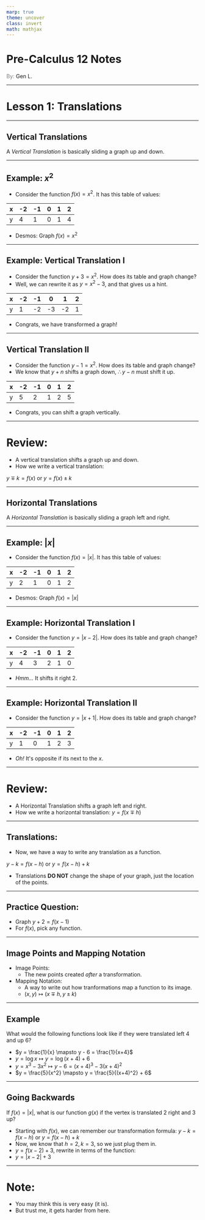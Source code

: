 ```yaml
---
marp: true
theme: uncover
class: invert
math: mathjax
---
```


# <!--fit--> Pre-Calculus 12 Notes
<span style="color:grey">By:</span> Gen L.

<!--_footer: In partnership with Hyperion University, 2024-->

---

# Lesson 1: Translations

---

## Vertical Translations

A *Vertical Translation* is basically sliding a graph up and down.

---

## Example: $x^2$

* Consider the function $f(x)=x^2$. It has this table of values:

| x | -2 | -1 | 0 | 1 | 2 |
|---|---|---|---|---|---|
| y | 4 | 1 | 0 | 1 | 4 |

* Desmos: Graph $f(x) = x^2$

---

## Example: Vertical Translation I

* Consider the function $y+3 = x^2$. How does its table and graph change?
* Well, we can rewrite it as $y = x^2-3$, and that gives us a hint.

| x | -2 | -1 | 0 | 1 | 2 |
|---|---|---|---|---|---|
| y | 1 | -2 | -3 | -2 | 1 |

* Congrats, we have transformed a graph!

---

## Vertical Translation II

* Consider the function $y-1 = x^2$. How does its table and graph change?
* We know that $y + n$ shifts a graph down, $\therefore y-n$ must shift it up.

| x | -2 | -1 | 0 | 1 | 2 |
|---|---|---|---|---|---|
| y | 5 | 2 | 1 | 2 | 5 |

* Congrats, you can shift a graph vertically.

---

# Review:

* A vertical translation shifts a graph up and down.
* How we write a vertical translation:

$y \mp k = f(x)$ or $y = f(x) \pm k$

---

## Horizontal Translations

A *Horizontal Translation* is basically sliding a graph left and right.

---

## Example: $|x|$

* Consider the function $f(x) = |x|$. It has this table of values:

| x | -2 | -1 | 0 | 1 | 2 |
|---|---|---|---|---|---|
| y | 2 | 1 | 0 | 1 | 2 |

* Desmos: Graph $f(x) = |x|$

---

## Example: Horizontal Translation I

* Consider the function $y = |x-2|$. How does its table and graph change?

| x | -2 | -1 | 0 | 1 | 2 |
|---|---|---|---|---|---|
| y | 4 | 3 | 2 | 1 | 0 |

* *Hmm...* It shifts it right 2.

---

## Example: Horizontal Translation II

* Consider the function $y = |x+1|$. How does its table and graph change?

| x | -2 | -1 | 0 | 1 | 2 |
|---|---|---|---|---|---|
| y | 1 | 0 | 1 | 2 | 3 |

* *Oh!* It's opposite if its next to the $x$.

---

# Review:

* A Horizontal Translation shifts a graph left and right.
* How we write a horizontal translation:
$y = f(x \mp h)$

---

## Translations:

* Now, we have a way to write any translation as a function.

$y - k = f(x - h)$ or $y = f(x - h) + k$

* Translations **DO NOT** change the shape of your graph, just the location of the points.

---

## Practice Question:

* Graph $y + 2 = f(x - 1)$
* For $f(x)$, pick any function.

---

## Image Points and Mapping Notation

* Image Points:
    * The new points created *after* a transformation.
* Mapping Notation:
    * A way to write out how tranformations map a function to its image.
    * $(x,y) \mapsto (x \mp h, y \pm k)$

---

## Example

What would the following functions look like if they were translated left 4 and up 6?

* $y = \frac{1}{x} \mapsto y - 6 = \frac{1}{x+4}$
* $y = \log{x} \mapsto y = \log{(x+4)}+6$
* $y = x^3-3x^2 \mapsto y - 6 = (x+4)^3 - 3(x+4)^2$
* $y = \frac{5}{x^2} \mapsto y = \frac{5}{(x+4)^2} + 6$

---

## Going Backwards

If $f(x) = |x|$, what is our function $g(x)$ if the vertex is translated 2 right and 3 up?

* Starting with $f(x)$, we can remember our transformation formula: $y - k = f(x - h)$ or $y = f(x - h) + k$
* Now, we know that $h = 2, k = 3$, so we just plug them in.
* $y = f(x - 2) + 3$, rewrite in terms of the function:
* $y = |x - 2| + 3$

---

# Note:
* You may think this is very easy (it is).
* But trust me, it gets harder from here.